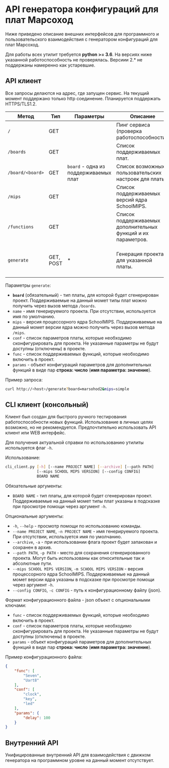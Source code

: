 API генератора конфигураций для плат Марсоход
=============================================
Ниже приведено описание внешних интерфейсов для программного и пользовательского взаимодействия с генератором конфигураций для плат Марсоход.

Для работы всех утилит требуется **python >= 3.6**. На версиях ниже указанной работоспособность не проверялась. Версиии 2.* не поддержаны намеренно как устаревшие.


API клиент
----------
Все запросы делаются на адрес, где запущен сервис. На текущий момент поддержано только http соединение. Планируется поддержать HTTPS/TLS1.2.

|Метод|Тип|Параметры|Описание|Ответ|
|-----|---|---------|--------|-----|
|`/`|GET||Пинг сервиса (проверка работоспособности).|`0`|
|`/boards`|GET||Список поддерживаемых плат.|`{"supported boards": ["...", ...]}`|
|`/board/<board>`|GET|`board` - одна из поддерживаемых плат|Список возможных пользовательских настроек для платы.|`{"board": <имя платы>, "params": {...}}`|
|`/mips`|GET||Список поддерживаемых версий ядра SchoolMIPS.|`{"supported mips types": ["...", ...]}`|
|`/functions`|GET||Список поддерживаемых дополнительных функций и их параметров.|`{"supported functions": ["...", ...], "configurations": {...}}`|
|`generate`|GET, POST|*|Генерация проекта для указанной платы.|Архив с проектом (GET)/Сгенерированные файлы в виде объекта (POST)|

Параметры `generate`:
* **`board`** (обязательный) - тип платы, для которой будет сгенерирован проект. Поддерживаемые на данный момет типы плат можно получить через вызов метода `/boards`.
* `name` - имя генерируемого проекта. При отсутствии, используется имя по умолчанию.
* `mips` - версия процессорного ядра SchoolMIPS. Поддерживаемые на данный момет версии ядра можно получить через вызов метода `/mips`.
* `conf` - список параметров платы, которые необходимо сконфигурировать для проекта. Не указанные параметры не будут доступны (отключены) в проекте.
* `func` - список поддерживаемых функций, которые необходимо включить в проект.
* `params` - объект конфигураций параметров для дополнительных функций в виде пар **строка: число** (**имя параметра: значение**).

Пример запроса:
```bash
curl http://<host>/generate?board=marsohod2&mips=simple
```


CLI клиент (консольный)
-----------------------
Клиент был создан для быстрого ручного тестирования работоспособности новых функций. Использование в личных целях возможно, но не рекомендуется. Предпочтительно использовать API клиент или WEB интерфейс.

Для получения актуальной справки по использованию утилиты используется флаг `-h`.

Использование:
```bash
cli_client.py [-h] [--name PROJECT NAME] [--archive] [--path PATH]
              [--mips SCHOOL MIPS VERSION] [--config CONFIG]
              BOARD NAME
```

Обязательные аргументы:
* `BOARD NAME` - тип платы, для которой будет сгенерирован проект. Поддерживаемые на данный момет типы плат указаны в подсказке при просмотре помощи через аргумент `-h`.

Опциональные аргументы:
* `-h`, `--help` - просмотр помощи по использованию команды.
* `--name PROJECT NAME`, `-n PROJECT NAME` - имя генерируемого проекта. При отсутствии, используется имя по умолчанию.
* `--archive`, `-a` - при использовании флага проект будет запакован и сохранен в архив.
* `--path PATH`, `-p PATH` - место для сохранения сгенерированного проекта. Могут быть использованы как относительные так и абсолютные пути.
* `--mips SCHOOL MIPS VERSION`, `-m SCHOOL MIPS VERSION` - версия процессорного ядра SchoolMIPS. Поддерживаемые на данный момет версии ядра указаны в подсказке при просмотре помощи через аргумент `-h`.
* `--config CONFIG`, `-c CONFIG` - путь к конфигурационному файлу (json).

Формат конфигурационного файла - json объект с опциональными ключами:
* `func` - список поддерживаемых функций, которые необходимо включить в проект.
* `conf` - список параметров платы, которые необходимо сконфигурировать для проекта. Не указанные параметры не будут доступны (отключены) в проекте.
* `params` - объект конфигураций параметров для дополнительных функций в виде пар **строка: число** (**имя параметра: значение**).

Пример конфигурационного файла:
```json
{
    "func": [
        "Seven",
        "Uart8"
    ],
    "conf": [
        "clock",
        "key",
        "led"
    ],
    "params": {
        "delay": 100
    }
}
```


Внутренний API
--------------
Унифицированные внутренний API для взаимодействия с движком генератора на программном уровне на данный момент отсутствует.
